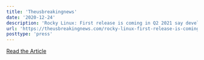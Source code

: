 ```yaml
---
title: 'Theusbreakingnews'
date: '2020-12-24'
description: 'Rocky Linux: First release is coming in Q2 2021 say developers'
url: 'https://theusbreakingnews.com/rocky-linux-first-release-is-coming-in-q2-2021-say-developers/'
posttype: 'press'
---
```


[Read the Article](https://theusbreakingnews.com/rocky-linux-first-release-is-coming-in-q2-2021-say-developers/)
